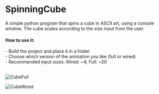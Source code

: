 # SpinningCube

A simple python program that spins a cube in ASCII art, using a console window. The cube scales according to the size input from the user.<br>

<h4>How to use it:</h4>
- Build the project and place it in a folder <br>
- Choose which version of the animation you like (full or wired)<br>
- Recommended input sizes: Wired: ~4, Full: ~20 <br>

<br>

![CubeFull](https://github.com/user-attachments/assets/aaa48fff-e6a9-4a3b-bc52-ff71516f9400)

![CubeWired](https://github.com/user-attachments/assets/0ce231bd-c1b3-4e35-bc5b-488801567cf4)
